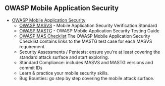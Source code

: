 ## OWASP Mobile Application Security

* [OWASP Mobile Application Security](https://mas.owasp.org/)
  * [OWASP MASVS](https://mas.owasp.org/MASVS/) - Mobile Application Security Verification Standard
  * [OWASP MASTG](https://mas.owasp.org/MASTG/) - OWASP Mobile Application Security Testing Guide
  * [OWASP MAS Checklist](https://mas.owasp.org/MAS_checklist/)
  The OWASP Mobile Application Security Checklist contains links to the MASTG test case for each MASVS requirement.
  * Security Assessments / Pentests: ensure you're at least covering the standard attack surface and start exploring.
  * Standard Compliance: includes MASVS and MASTG versions and commit IDs
  * Learn & practice your mobile security skills.
  * Bug Bounties: go step by step covering the mobile attack surface.
